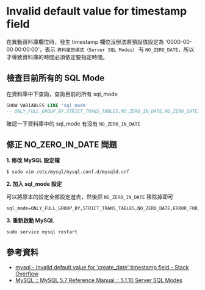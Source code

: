 # Invalid default value for timestamp field

在異動資料庫欄位時，發生 timestamp 欄位沒辦法將預設值設定為 '0000-00-00 00:00:00'，表示 `資料庫的模式（Server SQL Modes）` 有 `NO_ZERO_DATE`，所以才導致資料庫的時間必須依定要指定時間。


## 檢查目前所有的 SQL Mode

在資料庫中下查詢，查詢目前的所有 sql_mode

```sql
SHOW VARIABLES LIKE 'sql_mode'
-- ONLY_FULL_GROUP_BY,STRICT_TRANS_TABLES,NO_ZERO_IN_DATE,NO_ZERO_DATE,ERROR_FOR_DIVISION_BY_ZERO,NO_AUTO_CREATE_USER,NO_ENGINE_SUBSTITUTION
```

確認一下資料庫中的 sql_mode 有沒有 `NO_ZERO_IN_DATE`

## 修正 NO_ZERO_IN_DATE 問題

**1. 修改 MySQL 設定檔**

```shell
$ sudo vim /etc/mysql/mysql.conf.d/mysqld.cnf
```

**2. 加入 sql_mode 設定**

可以將原本的設定全部設定進去，然後把 `NO_ZERO_IN_DATE` 移除掉即可

```shell
sql_mode=ONLY_FULL_GROUP_BY,STRICT_TRANS_TABLES,NO_ZERO_DATE,ERROR_FOR_DIVISION_BY_ZERO,NO_AUTO_CREATE_USER,NO_ENGINE_SUBSTITUTION
```

**3. 重新啟動 MySQL**

```shell
sudo service mysql restart
```

## 參考資料
* [mysql - Invalid default value for 'create_date' timestamp field - Stack Overflow](https://stackoverflow.com/questions/9192027/invalid-default-value-for-create-date-timestamp-field)
* [MySQL :: MySQL 5.7 Reference Manual :: 5.1.10 Server SQL Modes](https://dev.mysql.com/doc/refman/5.7/en/sql-mode.html#sqlmode_no_zero_date)